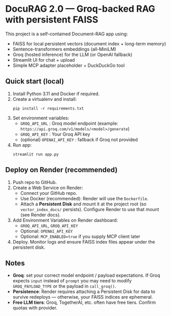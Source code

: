 # DocuRAG 2.0 — Groq-backed RAG with persistent FAISS

This project is a self-contained Document-RAG app using:
- FAISS for local persistent vectors (document index + long-term memory)
- Sentence-transformers embeddings (all-MiniLM)
- Groq (hosted inference) for the LLM (or OpenAI fallback)
- Streamlit UI for chat + upload
- Simple MCP adapter placeholder + DuckDuckGo tool

## Quick start (local)

1. Install Python 3.11 and Docker if required.
2. Create a virtualenv and install:
   ```
   pip install -r requirements.txt
   ```
3. Set environment variables:
   - `GROQ_API_URL` : Groq model endpoint (example: `https://api.groq.com/v1/models/<model>/generate`)
   - `GROQ_API_KEY` : Your Groq API key
   - (optional) `OPENAI_API_KEY` : fallback if Groq not provided
4. Run app:
   ```
   streamlit run app.py
   ```

## Deploy on Render (recommended)

1. Push repo to GitHub.
2. Create a Web Service on Render:
   - Connect your GitHub repo.
   - Use Docker (recommended): Render will use the `Dockerfile`.
   - Attach a **Persistent Disk** and mount it at the project root (so `vector_index_docs/` persists). Configure Render to use that mount (see Render docs).
3. Add Environment Variables on Render dashboard:
   - `GROQ_API_URL`, `GROQ_API_KEY`
   - Optional: `OPENAI_API_KEY`
   - Optional: `MCP_ENABLED=true` if you supply MCP client later
4. Deploy. Monitor logs and ensure FAISS index files appear under the persistent disk.

## Notes
- **Groq**: set your correct model endpoint / payload expectations. If Groq expects `input` instead of `prompt` you may need to modify `GROQ_PAYLOAD_TYPE` or the payload in `call_groq()`.
- **Persistence**: Render requires attaching a Persistent Disk for data to survive redeploys — otherwise, your FAISS indices are ephemeral.
- **Free LLM tiers**: Groq, TogetherAI, etc. often have free tiers. Confirm quotas with provider.
